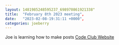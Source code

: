 ```yaml
---
layout: 1481985248595237_698970861921338"
title:  "February 8th 2023 meeting",
date:   "2023-02-08-19:31:11 +0000",
categories: joeberry
---
```

Joe is learning how to make posts
[Code Club Website](https://lichfield-code-club.github.io/)
